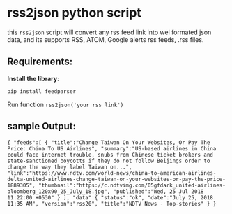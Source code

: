 # rss2json python script

this `rss2json` script will convert any rss feed link into wel formated json data, and its supports RSS, ATOM, Google alerts rss feeds, .rss files.


**Requirements**:
-------------
**Install the library**:

``pip install feedparser``

Run function
``rss2json('your rss link')``

**sample Output**:
----------


``{
  "feeds":[
      {
      "title":"Change Taiwan On Your Websites, Or Pay The Price: China To US Airlines",
      "summary":"US-based airlines in China could face internet trouble, snubs from Chinese ticket brokers and state-sanctioned boycotts if they do not follow Beijings order to change the way they label Taiwan on...",
      "link":"https://www.ndtv.com/world-news/china-to-american-airlines-delta-united-airlines-change-taiwan-on-your-websites-or-pay-the-price-1889305",
      "thumbnail":"https://c.ndtvimg.com/05gfdark_united-airlines-bloomberg_120x90_25_July_18.jpg",
      "published":"Wed, 25 Jul 2018 11:22:00 +0530"
      }
  ],
  "data":{
    "status":"ok",
    "date":"July 25, 2018 11:35 AM",
    "version":"rss20",
    "title":"NDTV News - Top-stories"
    }
}``




